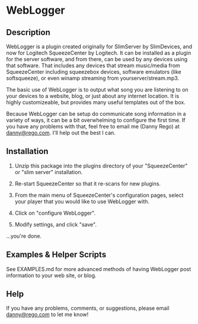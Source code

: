 # WebLogger

## Description

WebLogger is a plugin created originally for SlimServer by SlimDevices, and now
for Logitech SqueezeCenter by Logitech.  It can be installed as a plugin for
the server software, and from there, can be used by any devices using that
software.  That includes any devices that stream music/media from SqueezeCenter
including squeezebox devices, software emulators (like softsqueeze), or even
winamp streaming from yourserver/stream.mp3.

The basic use of WebLogger is to output what song you are listening to on your
devices to a website, blog, or just about any internet location.  It is highly
customizeable, but provides many useful templates out of the box.

Because WebLogger can be setup do communicate song information in a variety of
ways, it can be a bit overwhelming to configure the first time.  If you have
any problems with that, feel free to email me (Danny Rego) at
danny@rego.com.  I'll help out the best I can.


## Installation

1.  Unzip this package into the plugins directory of your "SqueezeCenter" or "slim server" installation.

2.  Re-start SqueezeCenter so that it re-scans for new plugins.

3.  From the main menu of SqueezeCenter's configuration pages, select your player that you would like to use WebLogger with.

4.  Click on "configure WebLogger".

5.  Modify settings, and click "save".

...you're done.

## Examples & Helper Scripts

See EXAMPLES.md for more advanced methods of having WebLogger post information to your web site, or blog.

## Help

If you have any problems, comments, or suggestions, please email danny@rego.com to let me know!
